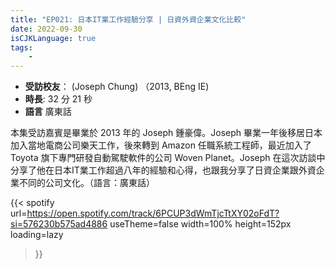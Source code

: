 ```yaml
---
title: "EP021: 日本IT業工作經驗分享 | 日資外資企業文化比較"
date: 2022-09-30
isCJKLanguage: true
tags:
    - 
---
```


- **受訪校友**： (Joseph Chung) （2013, BEng IE)
- **時長**: 32 分 21 秒
- **語言** 廣東話

<!--more-->

本集受訪嘉賓是畢業於 2013 年的 Joseph 鍾豪偉。Joseph 畢業一年後移居日本加入當地電商公司樂天工作，後來轉到 Amazon 任職系統工程師，最近加入了 Toyota 旗下專門研發自動駕駛軟件的公司 Woven Planet。Joseph 在這次訪談中分享了他在日本IT業工作超過八年的經驗和心得，也跟我分享了日資企業跟外資企業不同的公司文化。（語言：廣東話）

{{< spotify 
  url=https://open.spotify.com/track/6PCUP3dWmTjcTtXY02oFdT?si=576230b575ad4886
  useTheme=false
  width=100%
  height=152px
  loading=lazy
>}}